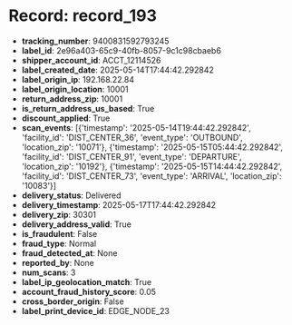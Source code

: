 # Record: record_193

- **tracking_number**: 9400831592793245
- **label_id**: 2e96a403-65c9-40fb-8057-9c1c98cbaeb6
- **shipper_account_id**: ACCT_12114526
- **label_created_date**: 2025-05-14T17:44:42.292842
- **label_origin_ip**: 192.168.22.84
- **label_origin_location**: 10001
- **return_address_zip**: 10001
- **is_return_address_us_based**: True
- **discount_applied**: True
- **scan_events**: [{'timestamp': '2025-05-14T19:44:42.292842', 'facility_id': 'DIST_CENTER_36', 'event_type': 'OUTBOUND', 'location_zip': '10071'}, {'timestamp': '2025-05-15T05:44:42.292842', 'facility_id': 'DIST_CENTER_91', 'event_type': 'DEPARTURE', 'location_zip': '10192'}, {'timestamp': '2025-05-15T14:44:42.292842', 'facility_id': 'DIST_CENTER_73', 'event_type': 'ARRIVAL', 'location_zip': '10083'}]
- **delivery_status**: Delivered
- **delivery_timestamp**: 2025-05-17T17:44:42.292842
- **delivery_zip**: 30301
- **delivery_address_valid**: True
- **is_fraudulent**: False
- **fraud_type**: Normal
- **fraud_detected_at**: None
- **reported_by**: None
- **num_scans**: 3
- **label_ip_geolocation_match**: True
- **account_fraud_history_score**: 0.05
- **cross_border_origin**: False
- **label_print_device_id**: EDGE_NODE_23